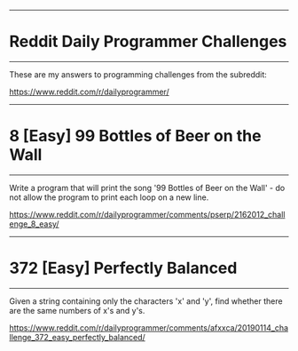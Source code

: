 ------------------------------------
# Reddit Daily Programmer Challenges
------------------------------------

These are my answers to programming challenges from the subreddit:

https://www.reddit.com/r/dailyprogrammer/

------------------------------------
# 8 [Easy] 99 Bottles of Beer on the Wall
------------------------------------
Write a program that will print the song '99 Bottles of Beer on the Wall' - do not allow the program to print each loop on a new line.

https://www.reddit.com/r/dailyprogrammer/comments/pserp/2162012_challenge_8_easy/

------------------------------------
# 372 [Easy] Perfectly Balanced
------------------------------------
Given a string containing only the characters 'x' and 'y', find whether there are the same numbers of x's and y's.

https://www.reddit.com/r/dailyprogrammer/comments/afxxca/20190114_challenge_372_easy_perfectly_balanced/
